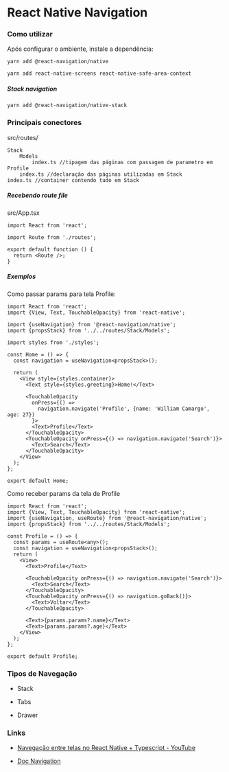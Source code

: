 # React Native Navigation

 

### Como utilizar

Após configurar o ambiente, instale a dependência:

```
yarn add @react-navigation/native
```

```
yarn add react-native-screens react-native-safe-area-context
```

##### Stack navigation

```
yarn add @react-navigation/native-stack
```



### Principais conectores

src/routes/

```
Stack
    Models
        index.ts //tipagem das páginas com passagem de parametro em Profile
    index.ts //declaração das páginas utilizadas em Stack
index.ts //container contendo tudo em Stack
```

##### Recebendo route file

src/App.tsx

```tsx
import React from 'react';

import Route from './routes';

export default function () {
  return <Route />;
}
```

##### Exemplos

Como passar params para tela Profile:

```tsx
import React from 'react';
import {View, Text, TouchableOpacity} from 'react-native';

import {useNavigation} from '@react-navigation/native';
import {propsStack} from '../../routes/Stack/Models';

import styles from './styles';

const Home = () => {
  const navigation = useNavigation<propsStack>();

  return (
    <View style={styles.container}>
      <Text style={styles.greeting}>Home!</Text>

      <TouchableOpacity
        onPress={() =>
          navigation.navigate('Profile', {name: 'William Camargo', age: 27})
        }>
        <Text>Profile</Text>
      </TouchableOpacity>
      <TouchableOpacity onPress={() => navigation.navigate('Search')}>
        <Text>Search</Text>
      </TouchableOpacity>
    </View>
  );
};

export default Home;

```

Como receber params da tela de Profile

```tsx
import React from 'react';
import {View, Text, TouchableOpacity} from 'react-native';
import {useNavigation, useRoute} from '@react-navigation/native';
import {propsStack} from '../../routes/Stack/Models';

const Profile = () => {
  const params = useRoute<any>();
  const navigation = useNavigation<propsStack>();
  return (
    <View>
      <Text>Profile</Text>

      <TouchableOpacity onPress={() => navigation.navigate('Search')}>
        <Text>Search</Text>
      </TouchableOpacity>
      <TouchableOpacity onPress={() => navigation.goBack()}>
        <Text>Voltar</Text>
      </TouchableOpacity>

      <Text>{params.params?.name}</Text>
      <Text>{params.params?.age}</Text>
    </View>
  );
};

export default Profile;

```





### Tipos de Navegação

* Stack

* Tabs

* Drawer



### Links

* [Navegação entre telas no React Native + Typescript - YouTube](https://www.youtube.com/watch?v=6BDwQJq8z4E)

* [Doc Navigation](https://reactnavigation.org/docs/getting-started/)



